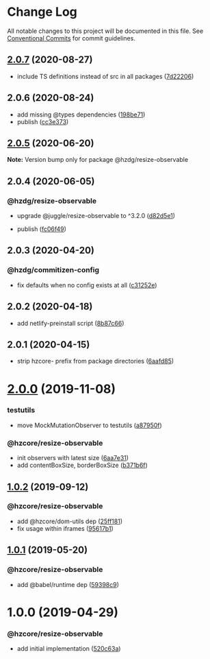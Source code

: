# Change Log

All notable changes to this project will be documented in this file.
See [Conventional Commits](https://conventionalcommits.org) for commit guidelines.

## [2.0.7](https://github.com/hzdg/hz-core/compare/@hzdg/resize-observable@2.0.6...@hzdg/resize-observable@2.0.7) (2020-08-27)


* include TS definitions instead of src in all packages ([7d22206](https://github.com/hzdg/hz-core/commit/7d22206))


## 2.0.6 (2020-08-24)


* add missing @types dependencies ([198be71](https://github.com/hzdg/hz-core/commit/198be71))
* publish ([cc3e373](https://github.com/hzdg/hz-core/commit/cc3e373))


## [2.0.5](https://github.com/hzdg/hz-core/compare/@hzdg/resize-observable@2.0.4...@hzdg/resize-observable@2.0.5) (2020-06-20)

**Note:** Version bump only for package @hzdg/resize-observable





## 2.0.4 (2020-06-05)


### @hzdg/resize-observable

* upgrade @juggle/resize-observable to ^3.2.0 ([d82d5e1](https://github.com/hzdg/hz-core/commit/d82d5e1))

* publish ([fc06f49](https://github.com/hzdg/hz-core/commit/fc06f49))


## 2.0.3 (2020-04-20)


### @hzdg/commitizen-config

* fix defaults when no config exists at all ([c31252e](https://github.com/hzdg/hz-core/commit/c31252e))


## 2.0.2 (2020-04-18)


* add netlify-preinstall script ([8b87c66](https://github.com/hzdg/hz-core/commit/8b87c66))


## 2.0.1 (2020-04-15)


* strip hzcore- prefix from package directories ([6aafd85](https://github.com/hzdg/hz-core/commit/6aafd85))


# [2.0.0](https://github.com/hzdg/hz-core/compare/@hzcore/resize-observable@1.0.2...@hzcore/resize-observable@2.0.0) (2019-11-08)


### testutils

* move MockMutationObserver to testutils ([a87950f](https://github.com/hzdg/hz-core/commit/a87950f))

### @hzcore/resize-observable

* init observers with latest size ([6aa7e31](https://github.com/hzdg/hz-core/commit/6aa7e31))
* add contentBoxSize, borderBoxSize ([b371b6f](https://github.com/hzdg/hz-core/commit/b371b6f))


## [1.0.2](https://github.com/hzdg/hz-core/compare/@hzcore/resize-observable@1.0.1...@hzcore/resize-observable@1.0.2) (2019-09-12)


### @hzcore/resize-observable

* add @hzcore/dom-utils dep ([25ff181](https://github.com/hzdg/hz-core/commit/25ff181))
* fix usage within iframes ([95617b1](https://github.com/hzdg/hz-core/commit/95617b1))


## [1.0.1](https://github.com/hzdg/hz-core/compare/@hzcore/resize-observable@1.0.0...@hzcore/resize-observable@1.0.1) (2019-05-20)


### @hzcore/resize-observable

* add @babel/runtime dep ([59398c9](https://github.com/hzdg/hz-core/commit/59398c9))


# 1.0.0 (2019-04-29)


### @hzcore/resize-observable

* add initial implementation ([520c63a](https://github.com/hzdg/hz-core/commit/520c63a))
